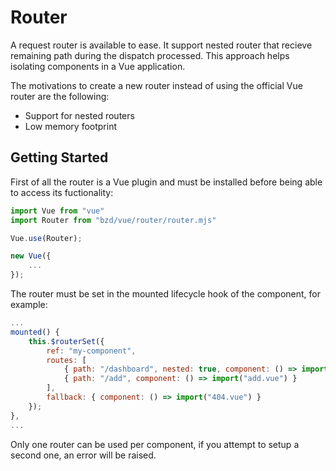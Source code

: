 # Router

A request router is available to ease.
It support nested router that recieve remaining path during the dispatch processed.
This approach helps isolating components in a Vue application.

The motivations to create a new router instead of using the official Vue router are the following:
- Support for nested routers
- Low memory footprint

## Getting Started

First of all the router is a Vue plugin and must be installed before being able to access its fuctionality:
```js
import Vue from "vue"
import Router from "bzd/vue/router/router.mjs"

Vue.use(Router);

new Vue({
    ...
});
```

The router must be set in the mounted lifecycle hook of the component, for example:
```js
...
mounted() {
	this.$routerSet({
		ref: "my-component",
		routes: [
			{ path: "/dashboard", nested: true, component: () => import("dashboard.vue") },
			{ path: "/add", component: () => import("add.vue") }
		],
		fallback: { component: () => import("404.vue") }
	});
},
...
```
Only one router can be used per component, if you attempt to setup a second one, an error will be raised.